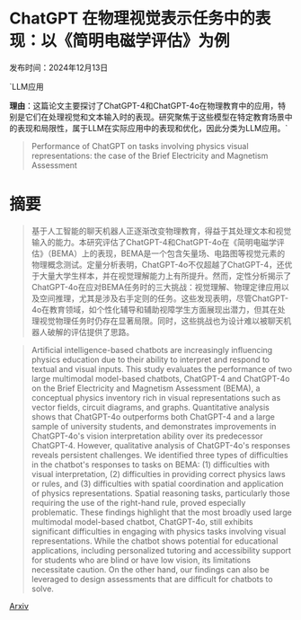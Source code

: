 # ChatGPT 在物理视觉表示任务中的表现：以《简明电磁学评估》为例

发布时间：2024年12月13日

`LLM应用

**理由**：这篇论文主要探讨了ChatGPT-4和ChatGPT-4o在物理教育中的应用，特别是它们在处理视觉和文本输入时的表现。研究聚焦于这些模型在特定教育场景中的表现和局限性，属于LLM在实际应用中的表现和优化，因此分类为LLM应用。`

> Performance of ChatGPT on tasks involving physics visual representations: the case of the Brief Electricity and Magnetism Assessment

# 摘要

> 基于人工智能的聊天机器人正逐渐改变物理教育，得益于其处理文本和视觉输入的能力。本研究评估了ChatGPT-4和ChatGPT-4o在《简明电磁学评估》（BEMA）上的表现，BEMA是一个包含矢量场、电路图等视觉元素的物理概念测试。定量分析表明，ChatGPT-4o不仅超越了ChatGPT-4，还优于大量大学生样本，并在视觉理解能力上有所提升。然而，定性分析揭示了ChatGPT-4o在应对BEMA任务时的三大挑战：视觉理解、物理定律应用以及空间推理，尤其是涉及右手定则的任务。这些发现表明，尽管ChatGPT-4o在教育领域，如个性化辅导和辅助视障学生方面展现出潜力，但其在处理视觉物理任务时仍存在显著局限。同时，这些挑战也为设计难以被聊天机器人破解的评估提供了思路。

> Artificial intelligence-based chatbots are increasingly influencing physics education due to their ability to interpret and respond to textual and visual inputs. This study evaluates the performance of two large multimodal model-based chatbots, ChatGPT-4 and ChatGPT-4o on the Brief Electricity and Magnetism Assessment (BEMA), a conceptual physics inventory rich in visual representations such as vector fields, circuit diagrams, and graphs. Quantitative analysis shows that ChatGPT-4o outperforms both ChatGPT-4 and a large sample of university students, and demonstrates improvements in ChatGPT-4o's vision interpretation ability over its predecessor ChatGPT-4. However, qualitative analysis of ChatGPT-4o's responses reveals persistent challenges. We identified three types of difficulties in the chatbot's responses to tasks on BEMA: (1) difficulties with visual interpretation, (2) difficulties in providing correct physics laws or rules, and (3) difficulties with spatial coordination and application of physics representations. Spatial reasoning tasks, particularly those requiring the use of the right-hand rule, proved especially problematic. These findings highlight that the most broadly used large multimodal model-based chatbot, ChatGPT-4o, still exhibits significant difficulties in engaging with physics tasks involving visual representations. While the chatbot shows potential for educational applications, including personalized tutoring and accessibility support for students who are blind or have low vision, its limitations necessitate caution. On the other hand, our findings can also be leveraged to design assessments that are difficult for chatbots to solve.

[Arxiv](https://arxiv.org/abs/2412.10019)